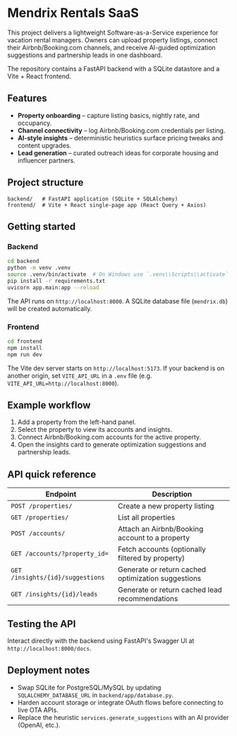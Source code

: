 # Mendrix Rentals SaaS

This project delivers a lightweight Software-as-a-Service experience for vacation rental managers.
Owners can upload property listings, connect their Airbnb/Booking.com channels, and receive
AI-guided optimization suggestions and partnership leads in one dashboard.

The repository contains a FastAPI backend with a SQLite datastore and a Vite + React frontend.

## Features

- **Property onboarding** – capture listing basics, nightly rate, and occupancy.
- **Channel connectivity** – log Airbnb/Booking.com credentials per listing.
- **AI-style insights** – deterministic heuristics surface pricing tweaks and content upgrades.
- **Lead generation** – curated outreach ideas for corporate housing and influencer partners.

## Project structure

```
backend/   # FastAPI application (SQLite + SQLAlchemy)
frontend/  # Vite + React single-page app (React Query + Axios)
```

## Getting started

### Backend

```bash
cd backend
python -m venv .venv
source .venv/bin/activate  # On Windows use `.venv\\Scripts\\activate`
pip install -r requirements.txt
uvicorn app.main:app --reload
```

The API runs on `http://localhost:8000`. A SQLite database file (`mendrix.db`) will be created
automatically.

### Frontend

```bash
cd frontend
npm install
npm run dev
```

The Vite dev server starts on `http://localhost:5173`. If your backend is on another origin,
set `VITE_API_URL` in a `.env` file (e.g. `VITE_API_URL=http://localhost:8000`).

## Example workflow

1. Add a property from the left-hand panel.
2. Select the property to view its accounts and insights.
3. Connect Airbnb/Booking.com accounts for the active property.
4. Open the insights card to generate optimization suggestions and partnership leads.

## API quick reference

| Endpoint | Description |
| --- | --- |
| `POST /properties/` | Create a new property listing |
| `GET /properties/` | List all properties |
| `POST /accounts/` | Attach an Airbnb/Booking account to a property |
| `GET /accounts/?property_id=` | Fetch accounts (optionally filtered by property) |
| `GET /insights/{id}/suggestions` | Generate or return cached optimization suggestions |
| `GET /insights/{id}/leads` | Generate or return cached lead recommendations |

## Testing the API

Interact directly with the backend using FastAPI's Swagger UI at `http://localhost:8000/docs`.

## Deployment notes

- Swap SQLite for PostgreSQL/MySQL by updating `SQLALCHEMY_DATABASE_URL` in `backend/app/database.py`.
- Harden account storage or integrate OAuth flows before connecting to live OTA APIs.
- Replace the heuristic `services.generate_suggestions` with an AI provider (OpenAI, etc.).
